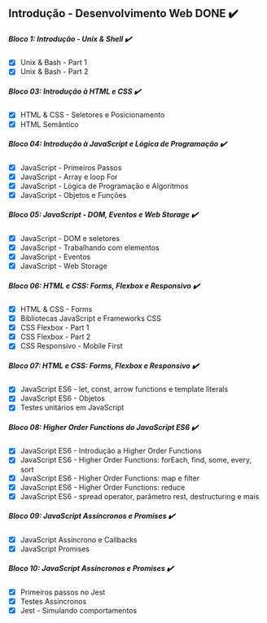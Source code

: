 ## Introdução - Desenvolvimento Web DONE ✔️

##### Bloco 1: Introdução - Unix & Shell ✔️
- [x] Unix & Bash - Part 1
- [x] Unix & Bash - Part 2

##### Bloco 03: Introdução à HTML e CSS ✔️
- [x] HTML & CSS - Seletores e Posicionamento
- [x] HTML Semântico

##### Bloco 04: Introdução à JavaScript e Lógica de Programação ✔️
- [x] JavaScript - Primeiros Passos
- [x] JavaScript - Array e loop For
- [x] JavaScript - Lógica de Programação e Algoritmos
- [x] JavaScript - Objetos e Funções

##### Bloco 05: JavaScript - DOM, Eventos e Web Storage ✔️
- [x] JavaScript - DOM e seletores
- [x] JavaScript - Trabalhando com elementos
- [x] JavaScript - Eventos
- [x] JavaScript - Web Storage

##### Bloco 06: HTML e CSS: Forms, Flexbox e Responsivo ✔️
- [x] HTML & CSS - Forms
- [x] Bibliotecas JavaScript e Frameworks CSS
- [x] CSS Flexbox - Part 1
- [x] CSS Flexbox - Part 2 
- [x] CSS Responsivo - Mobile First

##### Bloco 07: HTML e CSS: Forms, Flexbox e Responsivo ✔️
- [x] JavaScript ES6 - let, const, arrow functions e template literals
- [x] JavaScript ES6 - Objetos
- [x] Testes unitários em JavaScript

##### Bloco 08: Higher Order Functions do JavaScript ES6 ✔️
- [x] JavaScript ES6 - Introdução a Higher Order Functions
- [x] JavaScript ES6 - Higher Order Functions:  forEach, find, some, every, sort
- [x] JavaScript ES6 - Higher Order Functions: map e filter
- [x] JavaScript ES6 - Higher Order Functions: reduce
- [x] JavaScript ES6 - spread operator, parãmetro rest, destructuring e mais

##### Bloco 09: JavaScript Assíncronos e Promises ✔️
- [x] JavaScript Assíncrono e Callbacks
- [x] JavaScript Promises

##### Bloco 10: JavaScript Assíncronos e Promises ✔️
- [x] Primeiros passos no Jest
- [x] Testes Assíncronos
- [x] Jest - Simulando comportamentos
